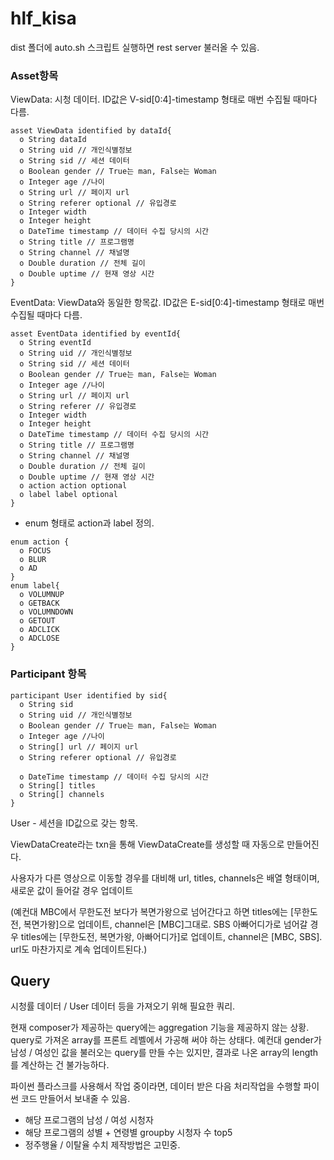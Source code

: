 # hlf_kisa

dist 폴더에 auto.sh 스크립트 실행하면 rest server 불러올 수 있음.

### Asset항목

ViewData: 시청 데이터. ID값은 V-sid[0:4]-timestamp 형태로 매번 수집될 때마다 다름.
```
asset ViewData identified by dataId{
  o String dataId
  o String uid // 개인식별정보
  o String sid // 세션 데이터
  o Boolean gender // True는 man, False는 Woman
  o Integer age //나이
  o String url // 페이지 url
  o String referer optional // 유입경로
  o Integer width
  o Integer height
  o DateTime timestamp // 데이터 수집 당시의 시간
  o String title // 프로그램명
  o String channel // 채널명
  o Double duration // 전체 길이
  o Double uptime // 현재 영상 시간
}
```

EventData: ViewData와 동일한 항목값. ID값은 E-sid[0:4]-timestamp 형태로 매번 수집될 때마다 다름.
```
asset EventData identified by eventId{
  o String eventId
  o String uid // 개인식별정보
  o String sid // 세션 데이터
  o Boolean gender // True는 man, False는 Woman
  o Integer age //나이
  o String url // 페이지 url
  o String referer // 유입경로
  o Integer width
  o Integer height
  o DateTime timestamp // 데이터 수집 당시의 시간
  o String title // 프로그램명
  o String channel // 채널명
  o Double duration // 전체 길이
  o Double uptime // 현재 영상 시간
  o action action optional
  o label label optional
}
```
+ enum 형태로 action과 label 정의.
```
enum action {
  o FOCUS
  o BLUR
  o AD
}
enum label{
  o VOLUMNUP
  o GETBACK
  o VOLUMNDOWN
  o GETOUT
  o ADCLICK
  o ADCLOSE
}
```

### Participant 항목
```
participant User identified by sid{
  o String sid
  o String uid // 개인식별정보
  o Boolean gender // True는 man, False는 Woman
  o Integer age //나이
  o String[] url // 페이지 url
  o String referer optional // 유입경로
  
  o DateTime timestamp // 데이터 수집 당시의 시간
  o String[] titles
  o String[] channels
}
```
User - 세션을 ID값으로 갖는 항목.

ViewDataCreate라는 txn을 통해 ViewDataCreate를 생성할 때 자동으로 만들어진다.

사용자가 다른 영상으로 이동할 경우를 대비해 url, titles, channels은 배열 형태이며, 새로운 값이 들어갈 경우 업데이트

(예컨대 MBC에서 무한도전 보다가 복면가왕으로 넘어간다고 하면 titles에는 [무한도전, 복면가왕]으로 업데이트, channel은 [MBC]그대로. SBS 아빠어디가로 넘어갈 경우 titles에는 [무한도전, 복면가왕, 아빠어디가]로 업데이트, channel은 [MBC, SBS]. url도 마찬가지로 계속 업데이트된다.)


## Query

시청률 데이터 / User 데이터 등을 가져오기 위해 필요한 쿼리.

현재 composer가 제공하는 query에는 aggregation 기능을 제공하지 않는 상황. query로 가져온 array를 프론트 레벨에서 가공해 써야 하는 상태다. 예컨대 gender가 남성 / 여성인 값을 불러오는 query를 만들 수는 있지만, 결과로 나온 array의 length를 계산하는 건 불가능하다.

파이썬 플라스크를 사용해서 작업 중이라면, 
데이터 받은 다음 처리작업을 수행할 파이썬 코드 만들어서 보내줄 수 있음.

- 해당 프로그램의 남성 / 여성 시청자
- 해당 프로그램의 성별 + 연령별 groupby 시청자 수 top5
- 정주행율 / 이탈율 수치 제작방법은 고민중.